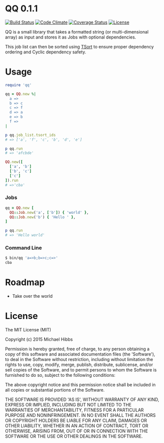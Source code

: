 # QQ 0.1.1

[![Build Status](http://img.shields.io/travis/MrBeardy/OTBExercise.svg)][travis]
[![Code Climate](http://img.shields.io/codeclimate/github/MrBeardy/OTBExercise.svg)][codeclimate]
[![Coverage Status](http://img.shields.io/coveralls/MrBeardy/OTBExercise.svg)][coveralls]
[![License](https://img.shields.io/badge/license-MIT-blue.svg)][license]

[travis]: https://travis-ci.org/MrBeardy/OTBExercise
[codeclimate]: https://codeclimate.com/github/MrBeardy/OTBExercise
[coveralls]: https://coveralls.io/r/MrBeardy/OTBExercise
[license]: LICENSE

QQ is a small library that takes a formatted string (or multi-dimensional 
array) as input and stores it as Jobs with optional dependencies.

This job list can then be sorted using 
[TSort](http://ruby-doc.org/stdlib/libdoc/tsort/rdoc/TSort.html) to ensure
proper dependency ordering and Cyclic dependency safety.

# Usage
```ruby
require 'qq'

qq = QQ.new %|
  a =>
  b => c
  c => f
  d => a
  e => b
  f =>
|

p qq.job_list.tsort_ids
# => ['a', 'f', 'c', 'b', 'd', 'e']

p qq.run
# => 'afcbde'

QQ.new([
  ['a', 'b']
  ['b', 'c']
  ['c']
]).run
# =>'cba'

```

### Jobs
```ruby
qq = QQ.new [
  QQ::Job.new('a', ['b']) { 'world' },
  QQ::Job.new('b') { 'Hello ' },
]

p qq.run
# => 'Hello world'
```

### Command Line

```bash
$ bin/qq 'a=>b;b=>c;c=>'
cba
```

# Roadmap

- Take over the world

# License

The MIT License (MIT)

Copyright (c) 2015 Michael Hibbs

Permission is hereby granted, free of charge, to any person obtaining a copy
of this software and associated documentation files (the 'Software'), to deal
in the Software without restriction, including without limitation the rights
to use, copy, modify, merge, publish, distribute, sublicense, and/or sell
copies of the Software, and to permit persons to whom the Software is
furnished to do so, subject to the following conditions:

The above copyright notice and this permission notice shall be included in
all copies or substantial portions of the Software.

THE SOFTWARE IS PROVIDED 'AS IS', WITHOUT WARRANTY OF ANY KIND, EXPRESS OR
IMPLIED, INCLUDING BUT NOT LIMITED TO THE WARRANTIES OF MERCHANTABILITY,
FITNESS FOR A PARTICULAR PURPOSE AND NONINFRINGEMENT. IN NO EVENT SHALL THE
AUTHORS OR COPYRIGHT HOLDERS BE LIABLE FOR ANY CLAIM, DAMAGES OR OTHER
LIABILITY, WHETHER IN AN ACTION OF CONTRACT, TORT OR OTHERWISE, ARISING FROM,
OUT OF OR IN CONNECTION WITH THE SOFTWARE OR THE USE OR OTHER DEALINGS IN
THE SOFTWARE.
